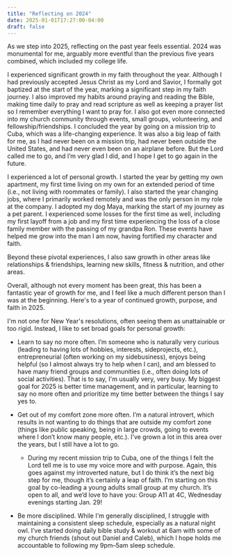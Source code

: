 ```yaml
---
title: "Reflecting on 2024"
date: 2025-01-01T17:27:00-04:00
draft: false
---
```


As we step into 2025, reflecting on the past year feels essential. 2024 was monumental for me, arguably more eventful than the previous five years combined, which included my college life.

I experienced significant growth in my faith throughout the year. Although I had previously accepted Jesus Christ as my Lord and Savior, I formally got baptized at the start of the year, marking a significant step in my faith journey. I also improved my habits around praying and reading the Bible, making time daily to pray and read scripture as well as keeping a prayer list so I remember everything I want to pray for. I also got even more connected into my church community through events, small groups, volunteering, and fellowship/friendships. I concluded the year by going on a mission trip to Cuba, which was a life-changing experience. It was also a big leap of faith for me, as I had never been on a mission trip, had never been outside the United States, and had never even been on an airplane before. But the Lord called me to go, and I’m very glad I did, and I hope I get to go again in the future.

I experienced a lot of personal growth. I started the year by getting my own apartment, my first time living on my own for an extended period of time (i.e., not living with roommates or family). I also started the year changing jobs, where I primarily worked remotely and was the only person in my role at the company. I adopted my dog Maya, marking the start of my journey as a pet parent. I experienced some losses for the first time as well, including my first layoff from a job and my first time experiencing the loss of a close family member with the passing of my grandpa Ron. These events have helped me grow into the man I am now, having fortified my character and faith.

Beyond these pivotal experiences, I also saw growth in other areas like relationships & friendships, learning new skills, fitness & nutrition, and other areas.

Overall, although not every moment has been great, this has been a fantastic year of growth for me, and I feel like a much different person than I was at the beginning. Here's to a year of continued growth, purpose, and faith in 2025.

I'm not one for New Year's resolutions, often seeing them as unattainable or too rigid. Instead, I like to set broad goals for personal growth:

- Learn to say no more often. I’m someone who is naturally very curious (leading to having lots of hobbies, interests, sideprojects, etc.), entrepreneurial (often working on my sidebusiness), enjoys being helpful (so I almost always try to help when I can), and am blessed to have many friend groups and communities (i.e., often doing lots of social activities). That is to say, I'm usually very, very busy. My biggest goal for 2025 is better time management, and in particular, learning to say no more often and prioritize my time better between the things I say yes to.

- Get out of my comfort zone more often. I’m a natural introvert, which results in not wanting to do things that are outside my comfort zone (things like public speaking, being in large crowds, going to events where I don’t know many people, etc.). I’ve grown a lot in this area over the years, but I still have a lot to go.

  - During my recent mission trip to Cuba, one of the things I felt the Lord tell me is to use my voice more and with purpose. Again, this goes against my introverted nature, but I do think it’s the next big step for me, though it’s certainly a leap of faith. I’m starting on this goal by co-leading a young adults small group at my church. It’s open to all, and we’d love to have you: Group A11 at 4C, Wednesday evenings starting Jan. 29!

- Be more disciplined. While I'm generally disciplined, I struggle with maintaining a consistent sleep schedule, especially as a natural night owl. I’ve started doing daily bible study & workout at 6am with some of my church friends (shout out Daniel and Caleb), which I hope holds me accountable to following my 9pm–5am sleep schedule.
